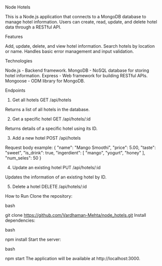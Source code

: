 Node Hotels

This is a Node.js application that connects to a MongoDB database to manage hotel information. Users can create, read, update, and delete hotel data through a RESTful API.

Features

Add, update, delete, and view hotel information.
Search hotels by location or name.
Handles basic error management and input validation.

Technologies

Node.js - Backend framework.
MongoDB - NoSQL database for storing hotel information.
Express - Web framework for building RESTful APIs.
Mongoose - ODM library for MongoDB.

Endpoints
1. Get all hotels
GET /api/hotels

Returns a list of all hotels in the database.

2. Get a specific hotel
GET /api/hotels/:id

Returns details of a specific hotel using its ID.

3. Add a new hotel
POST /api/hotels

Request body example:
{
    "name": "Mango Smoothi",
    "price": 5.00,
    "taste": "sweet",
    "is_drink": true,
    "ingerdient": [ "mango", "yogurt", "honey" ],
    "num_seles": 50
}

4. Update an existing hotel
PUT /api/hotels/:id

Updates the information of an existing hotel by ID.

5. Delete a hotel
DELETE /api/hotels/:id

How to Run
Clone the repository:

bash

git clone https://github.com/Vardhaman-Mehta/node_hotels.git
Install dependencies:

bash

npm install
Start the server:

bash

npm start
The application will be available at http://localhost:3000.
